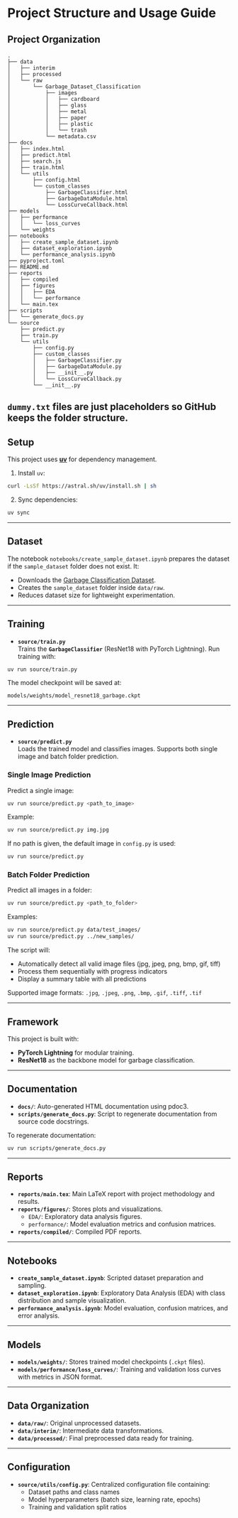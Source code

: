 # Project Structure and Usage Guide
## Project Organization
```
.
├── data
│   ├── interim
│   ├── processed
│   └── raw
│       └── Garbage_Dataset_Classification
│           ├── images
│           │   ├── cardboard
│           │   ├── glass
│           │   ├── metal
│           │   ├── paper
│           │   ├── plastic
│           │   └── trash
│           └── metadata.csv
├── docs
│   ├── index.html
│   ├── predict.html
│   ├── search.js
│   ├── train.html
│   └── utils
│       ├── config.html
│       └── custom_classes
│           ├── GarbageClassifier.html
│           ├── GarbageDataModule.html
│           └── LossCurveCallback.html
├── models
│   ├── performance
│   │   └── loss_curves
│   └── weights
├── notebooks
│   ├── create_sample_dataset.ipynb
│   ├── dataset_exploration.ipynb
│   └── performance_analysis.ipynb
├── pyproject.toml
├── README.md
├── reports
│   ├── compiled
│   ├── figures
│   │   ├── EDA
│   │   └── performance
│   └── main.tex
├── scripts
│   └── generate_docs.py
└── source
    ├── predict.py
    ├── train.py
    └── utils
        ├── config.py
        ├── custom_classes
        │   ├── GarbageClassifier.py
        │   ├── GarbageDataModule.py
        │   ├── __init__.py
        │   └── LossCurveCallback.py
        └── __init__.py
```
`dummy.txt` files are just placeholders so GitHub keeps the folder structure.
---
## Setup
This project uses **[uv](https://github.com/astral-sh/uv)** for dependency management.  
1. Install `uv`:
```bash
curl -LsSf https://astral.sh/uv/install.sh | sh
```
2. Sync dependencies:
```bash
uv sync
```
---
## Dataset
The notebook `notebooks/create_sample_dataset.ipynb` prepares the dataset if the `sample_dataset` folder does not exist. It:
- Downloads the [Garbage Classification Dataset](https://www.kaggle.com/datasets/zlatan599/garbage-dataset-classification?resource=download).
- Creates the `sample_dataset` folder inside `data/raw`.
- Reduces dataset size for lightweight experimentation.
---
## Training
- **`source/train.py`**  
  Trains the **`GarbageClassifier`** (ResNet18 with PyTorch Lightning).
Run training with:
```bash
uv run source/train.py
```
The model checkpoint will be saved at:
```
models/weights/model_resnet18_garbage.ckpt
```
---
## Prediction
- **`source/predict.py`**  
  Loads the trained model and classifies images. Supports both single image and batch folder prediction.

### Single Image Prediction
Predict a single image:
```bash
uv run source/predict.py <path_to_image>
```
Example:
```bash
uv run source/predict.py img.jpg
```
If no path is given, the default image in `config.py` is used:
```bash
uv run source/predict.py
```

### Batch Folder Prediction
Predict all images in a folder:
```bash
uv run source/predict.py <path_to_folder>
```
Examples:
```bash
uv run source/predict.py data/test_images/
uv run source/predict.py ../new_samples/
```

The script will:
- Automatically detect all valid image files (jpg, jpeg, png, bmp, gif, tiff)
- Process them sequentially with progress indicators
- Display a summary table with all predictions

Supported image formats: `.jpg`, `.jpeg`, `.png`, `.bmp`, `.gif`, `.tiff`, `.tif`

---
## Framework
This project is built with:
- **PyTorch Lightning** for modular training.
- **ResNet18** as the backbone model for garbage classification.
---
## Documentation
- **`docs/`**: Auto-generated HTML documentation using pdoc3.
- **`scripts/generate_docs.py`**: Script to regenerate documentation from source code docstrings.

To regenerate documentation:
```bash
uv run scripts/generate_docs.py
```
---
## Reports
- **`reports/main.tex`**: Main LaTeX report with project methodology and results.  
- **`reports/figures/`**: Stores plots and visualizations.
  - `EDA/`: Exploratory data analysis figures.
  - `performance/`: Model evaluation metrics and confusion matrices.
- **`reports/compiled/`**: Compiled PDF reports.
---
## Notebooks
- **`create_sample_dataset.ipynb`**: Scripted dataset preparation and sampling.  
- **`dataset_exploration.ipynb`**: Exploratory Data Analysis (EDA) with class distribution and sample visualization.  
- **`performance_analysis.ipynb`**: Model evaluation, confusion matrices, and error analysis.
---
## Models
- **`models/weights/`**: Stores trained model checkpoints (`.ckpt` files).  
- **`models/performance/loss_curves/`**: Training and validation loss curves with metrics in JSON format.
---
## Data Organization
- **`data/raw/`**: Original unprocessed datasets.
- **`data/interim/`**: Intermediate data transformations.
- **`data/processed/`**: Final preprocessed data ready for training.
---
## Configuration
- **`source/utils/config.py`**: Centralized configuration file containing:
  - Dataset paths and class names
  - Model hyperparameters (batch size, learning rate, epochs)
  - Training and validation split ratios
